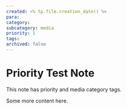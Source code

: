 ```yaml
---
created: <% tp.file.creation_date() %>
para: 
category: 
subcategory: media
priority: 1
tags:
archived: false
---
```


# Priority Test Note

This note has priority and media category tags.

Some more content here.

